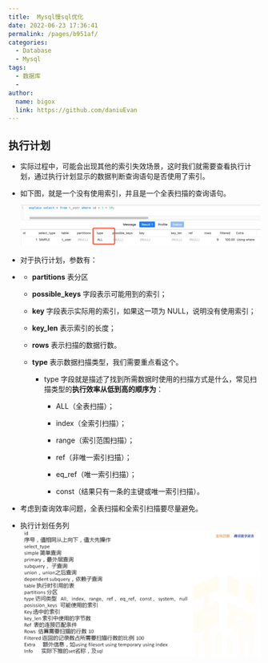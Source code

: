 ```yaml
---
title:  Mysql慢sql优化
date: 2022-06-23 17:36:41
permalink: /pages/b951af/
categories:
  - Database
  - Mysql
tags:
  - 数据库
  - 
author: 
  name: bigox
  link: https://github.com/daniuEvan
---
```

## 执行计划

- 实际过程中，可能会出现其他的索引失效场景，这时我们就需要查看执行计划，通过执行计划显示的数据判断查询语句是否使用了索引。

- 如下图，就是一个没有使用索引，并且是一个全表扫描的查询语句。

  ![image-20220623171408876](https://raw.githubusercontent.com/daniuEvan/pictrues/main/Typora/20220623173626.png)

- 对于执行计划，参数有：

- - **partitions** 表分区

  - **possible_keys** 字段表示可能用到的索引；

  - **key** 字段表示实际用的索引，如果这一项为 NULL，说明没有使用索引；

  - **key_len** 表示索引的长度；

  - **rows** 表示扫描的数据行数。

  - **type** 表示数据扫描类型，我们需要重点看这个。

    - type 字段就是描述了找到所需数据时使用的扫描方式是什么，常见扫描类型的**执行效率从低到高的顺序为**：

      - ALL（全表扫描）；

      - index（全索引扫描）；

      - range（索引范围扫描）；

      - ref（非唯一索引扫描）；

      - eq_ref（唯一索引扫描）；

      - const（结果只有一条的主键或唯一索引扫描）。

- 考虑到查询效率问题，全表扫描和全索引扫描要尽量避免。

- 执行计划任务列
  ![image-20220613201329515](https://raw.githubusercontent.com/daniuEvan/pictrues/main/Typora/image-20220613201329515.png)

  
